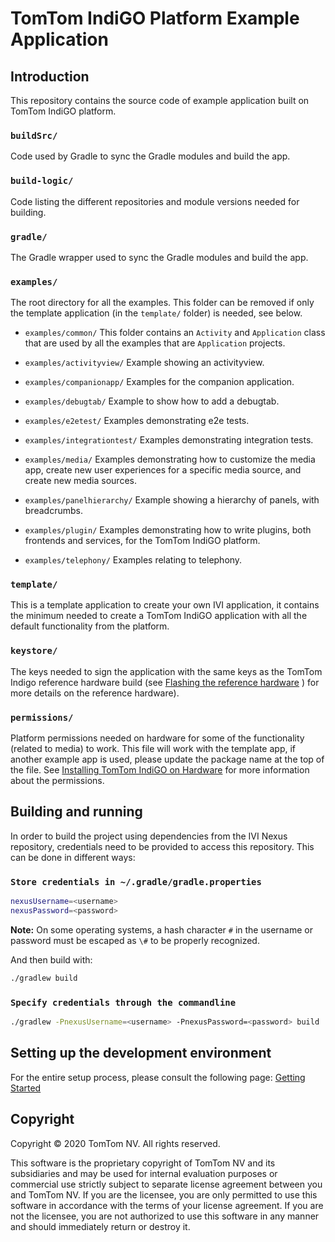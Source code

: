 # TomTom IndiGO Platform Example Application

## Introduction

This repository contains the source code of example application built on TomTom IndiGO platform.

### `buildSrc/`

Code used by Gradle to sync the Gradle modules and build the app.

### `build-logic/`

Code listing the different repositories and module versions needed for building.

### `gradle/`

The Gradle wrapper used to sync the Gradle modules and build the app.

### `examples/`

The root directory for all the examples. This folder can be removed if only the template 
application (in the `template/` folder) is needed, see below.

- `examples/common/`
 This folder contains an `Activity` and `Application` class that are used by all the examples that 
 are `Application` projects.

- `examples/activityview/`
 Example showing an activityview.

- `examples/companionapp/`
 Examples for the companion application.

- `examples/debugtab/`
 Example to show how to add a debugtab.

- `examples/e2etest/`
 Examples demonstrating e2e tests.

- `examples/integrationtest/`
 Examples demonstrating integration tests.

- `examples/media/`
 Examples demonstrating how to customize the media app, create new user experiences for a specific
 media source, and create new media sources.

- `examples/panelhierarchy/`
 Example showing a hierarchy of panels, with breadcrumbs.

- `examples/plugin/`
 Examples demonstrating how to write plugins, both frontends and services, for the TomTom IndiGO 
 platform.

- `examples/telephony/`
 Examples relating to telephony.


### `template/`

This is a template application to create your own IVI application, it contains the minimum needed 
to create a TomTom IndiGO application with all the default functionality from the platform.

### `keystore/`

The keys needed to sign the application with the same keys as the TomTom Indigo reference hardware 
build (see 
[Flashing the reference hardware](https://developer.tomtom.com/tomtom-indigo/documentation/integrating-tomtom-indigo/flashing-the-reference-hardware)
) for more details on the reference hardware).

### `permissions/`

Platform permissions needed on hardware for some of the functionality (related to media) to work. 
This file will work with the template app, if another example app is used, please update the 
package name at the top of the file. See 
[Installing TomTom IndiGO on Hardware](https://developer.tomtom.com/tomtom-indigo/documentation/integrating-tomtom-indigo/installing-tomtom-indigo-on-hardware) 
for more information about the permissions.

## Building and running

In order to build the project using dependencies from the IVI Nexus repository, credentials need to
be provided to access this repository. This can be done in different ways:

### `Store credentials in ~/.gradle/gradle.properties`

```bash
nexusUsername=<username>
nexusPassword=<password>
```

__Note:__ On some operating systems, a hash character `#` in the username or password must be
escaped as `\#` to be properly recognized.

And then build with:

```bash
./gradlew build
```

### `Specify credentials through the commandline`

```bash
./gradlew -PnexusUsername=<username> -PnexusPassword=<password> build
```

## Setting up the development environment

For the entire setup process, please consult the following page:
[Getting Started](https://developer.tomtom.com/tomtom-indigo/documentation/getting-started/introduction)

## Copyright

Copyright © 2020 TomTom NV. All rights reserved.

This software is the proprietary copyright of TomTom NV and its subsidiaries and may be
used for internal evaluation purposes or commercial use strictly subject to separate
license agreement between you and TomTom NV. If you are the licensee, you are only permitted
to use this software in accordance with the terms of your license agreement. If you are
not the licensee, you are not authorized to use this software in any manner and should
immediately return or destroy it.
